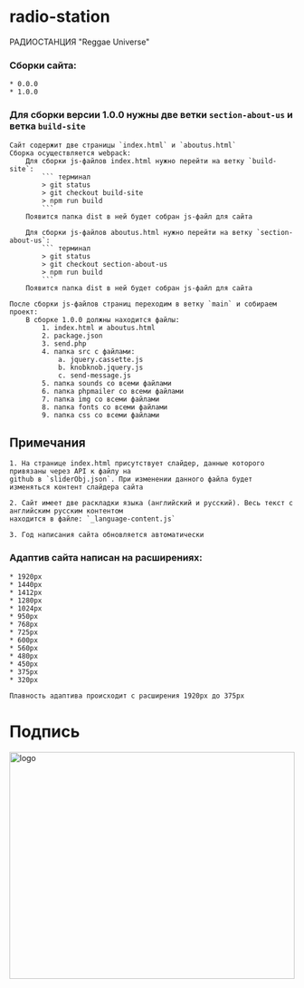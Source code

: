 # radio-station
РАДИОСТАНЦИЯ "Reggae Universe"

### Сборки сайта:
    * 0.0.0
    * 1.0.0

### Для сборки версии 1.0.0 нужны две ветки `section-about-us` и ветка `build-site`
    Сайт содержит две страницы `index.html` и `aboutus.html`
    Сборка осуществляется webpack:
        Для сборки js-файлов index.html нужно перейти на ветку `build-site`:
            ``` терминал
            > git status
            > git checkout build-site
            > npm run build
            ```
        Появится папка dist в ней будет собран js-файл для сайта

        Для сборки js-файлов aboutus.html нужно перейти на ветку `section-about-us`:
            ``` терминал
            > git status
            > git checkout section-about-us
            > npm run build
            ```
        Появится папка dist в ней будет собран js-файл для сайта
    
    После сборки js-файлов страниц переходим в ветку `main` и собираем проект:
        В сборке 1.0.0 должны находится файлы:
            1. index.html и aboutus.html
            2. package.json
            3. send.php
            4. папка src с файлами:
                а. jquery.cassette.js
                b. knobknob.jquery.js
                c. send-message.js
            5. папка sounds со всеми файлами
            6. папка phpmailer со всеми файлами
            7. папка img со всеми файлами
            8. папка fonts со всеми файлами
            9. папка css со всеми файлами

## Примечания
    1. На странице index.html присутствует слайдер, данные которого привязаны через API к файлу на 
    github в `sliderObj.json`. При изменении данного файла будет изменяться контент слайдера сайта

    2. Сайт имеет две раскладки языка (английский и русский). Весь текст с английским русским контентом
    находится в файле: `_language-content.js`

    3. Год написания сайта обновляется автоматически

### Адаптив сайта написан на расширениях:
    * 1920px
    * 1440px
    * 1412px
    * 1280px
    * 1024px
    * 950px
    * 768px
    * 725px
    * 600px
    * 560px
    * 480px
    * 450px
    * 375px
    * 320px

    Плавность адаптива происходит с расширения 1920px до 375px

# Подпись
<img src="" alt="logo" width="100%" height="400">